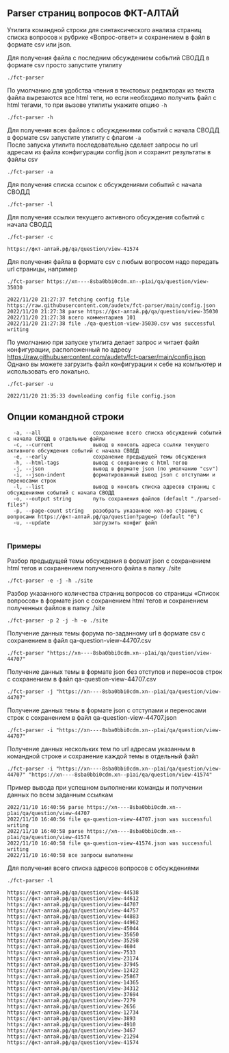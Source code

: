 ## Parser страниц вопросов ФКТ-АЛТАЙ
Утилита командной строки для синтаксического анализа страниц списка вопросов к рубрике «Вопрос-ответ» и сохранением в файл в формате csv или json.

Для получения файла с последним обсуждением событий СВОДД в формате csv просто запустите утилиту<br>
```
./fct-parser 
```

По умолчанию для удобства чтения в текстовых редакторах из текста файла вырезаются все html теги, но если необходимо получить файл с html тегами, то при вызове утилиты укажите опцию `-h`
```
./fct-parser -h 
```

Для получения всех файлов с обсуждениями событий с начала СВОДД в формате csv запустите утилиту с флагом `-a`<br>
После запуска утилита последовательно сделает запросы по url адресам из файла конфигурации config.json и сохранит результаты в файлы csv
```
./fct-parser -a
```

Для получения списка ссылок с обсуждениями событий с начала СВОДД
```
./fct-parser -l
```

Для получения ссылки текущего активного обсуждения событий с начала СВОДД
```
./fct-parser -с
```
```
https://фкт-алтай.рф/qa/question/view-41574
```

Для получения файла в формате csv с любым вопросом надо передать url страницы, например
```
./fct-parser https://xn----8sba0bbi0cdm.xn--p1ai/qa/question/view-35030
```

```
2022/11/20 21:27:37 fetching config file https://raw.githubusercontent.com/audetv/fct-parser/main/config.json
2022/11/20 21:27:38 parse https://фкт-алтай.рф/qa/question/view-35030
2022/11/20 21:27:38 всего комментариев 101
2022/11/20 21:27:38 file ./qa-question-view-35030.csv was successful writing
```
По умолчанию при запуске утилита делает запрос и читает файл конфигурации, расположенный по адресу https://raw.githubusercontent.com/audetv/fct-parser/main/config.json
Однако вы можете загрузить файл конфигурации к себе на компьютер и использовать его локально.
```
./fct-parser -u
```
```
2022/11/20 21:35:33 downloading config file config.json
```

Опции командной строки
----------------------

```
  -a, --all                 сохранение всего списка обсуждений событий с начала СВОДД в отдельные файлы
  -c, --current             вывод в консоль адреса ссылки текущего активного обсуждения событий с начала СВОДД
  -e, --early               сохранение предыдущей темы обсуждения
  -h, --html-tags           вывод с сохранение с html тегов
  -j, --json                вывод в формате json (по умолчанию "csv")
  -i, --json-indent         форматированный вывод json с отступами и переносами строк
  -l, --list                вывод в консоль списка адресов страниц с обсуждениями событий с начала СВОДД
  -o, --output string       путь сохранения файлов (default "./parsed-files")
  -p, --page-count string   разобрать указанное кол-во страниц с вопросами https://фкт-алтай.рф/qa/question?page=p (default "0")
  -u, --update              загрузить конфиг файл
 
```

### Примеры

Разбор предыдущей темы обсуждения в формат json с сохранением html тегов и сохранением полученного файла в папку ./site

```
./fct-parser -e -j -h ./site
```

Разбор указанного количества страниц вопросов со страницы «Список вопросов» в формате json с сохранением html тегов и сохранением полученных файлов в папку ./site 

```
./fct-parser -p 2 -j -h -o ./site
```

Получение данных темы форума по-заданному url в формате csv с сохранением в файл qa-question-view-44707.csv

``` 
./fct-parser "https://xn----8sba0bbi0cdm.xn--p1ai/qa/question/view-44707"
```

Получение данных темы в формате json без отступов и переносов строк с сохранением в файл qa-question-view-44707.csv
``` 
./fct-parser -j "https://xn----8sba0bbi0cdm.xn--p1ai/qa/question/view-44707"
```

Получение данных темы в формате json с отступами и переносами строк с сохранением в файл qa-question-view-44707.json
``` 
./fct-parser -i "https://xn----8sba0bbi0cdm.xn--p1ai/qa/question/view-44707"
```

Получение данных нескольких тем по url адресам указанным в командной строке и сохранение каждой темы в отдельный файл 
```
./fct-parser -i "https://xn----8sba0bbi0cdm.xn--p1ai/qa/question/view-44707" "https://xn----8sba0bbi0cdm.xn--p1ai/qa/question/view-41574"
```
Пример вывода при успешном выполнении команды и получении данных по всем заданным ссылкам
```
2022/11/10 16:40:56 parse https://xn----8sba0bbi0cdm.xn--p1ai/qa/question/view-44707
2022/11/10 16:40:56 file qa-question-view-44707.json was successful writing
2022/11/10 16:40:58 parse https://xn----8sba0bbi0cdm.xn--p1ai/qa/question/view-41574
2022/11/10 16:40:58 file qa-question-view-41574.json was successful writing
2022/11/10 16:40:58 все запросы выполнены
```

Для получения всего списка адресов вопросов с обсуждениями
```
./fct-parser -l
```

```
https://фкт-алтай.рф/qa/question/view-44538
https://фкт-алтай.рф/qa/question/view-44612
https://фкт-алтай.рф/qa/question/view-44707
https://фкт-алтай.рф/qa/question/view-44757
https://фкт-алтай.рф/qa/question/view-44883
https://фкт-алтай.рф/qa/question/view-44962
https://фкт-алтай.рф/qa/question/view-45044
https://фкт-алтай.рф/qa/question/view-35650
https://фкт-алтай.рф/qa/question/view-35298
https://фкт-алтай.рф/qa/question/view-4604
https://фкт-алтай.рф/qa/question/view-7533
https://фкт-алтай.рф/qa/question/view-23174
https://фкт-алтай.рф/qa/question/view-37945
https://фкт-алтай.рф/qa/question/view-12422
https://фкт-алтай.рф/qa/question/view-25867
https://фкт-алтай.рф/qa/question/view-14365
https://фкт-алтай.рф/qa/question/view-34312
https://фкт-алтай.рф/qa/question/view-37694
https://фкт-алтай.рф/qa/question/view-7279
https://фкт-алтай.рф/qa/question/view-2656
https://фкт-алтай.рф/qa/question/view-12734
https://фкт-алтай.рф/qa/question/view-3893
https://фкт-алтай.рф/qa/question/view-4910
https://фкт-алтай.рф/qa/question/view-3467
https://фкт-алтай.рф/qa/question/view-21294
https://фкт-алтай.рф/qa/question/view-41574
```
